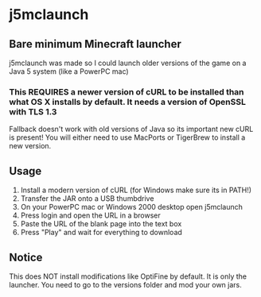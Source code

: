 # j5mclaunch
## Bare minimum Minecraft launcher

j5mclaunch was made so I could launch older versions of the game on a Java 5 system (like a PowerPC mac)

### This REQUIRES a newer version of cURL to be installed than what OS X installs by default. It needs a version of OpenSSL with TLS 1.3

Fallback doesn't work with old versions of Java so its important new cURL is present! You will either need to use MacPorts or TigerBrew to install a new version.

## Usage
1. Install a modern version of cURL (for Windows make sure its in PATH!)
2. Transfer the JAR onto a USB thumbdrive
3. On your PowerPC mac or Windows 2000 desktop open j5mclaunch
4. Press login and open the URL in a browser
5. Paste the URL of the blank page into the text box
6. Press "Play" and wait for everything to download

## Notice

This does NOT install modifications like OptiFine by default. It is only the launcher. You need to go to the versions folder and mod your own jars.
